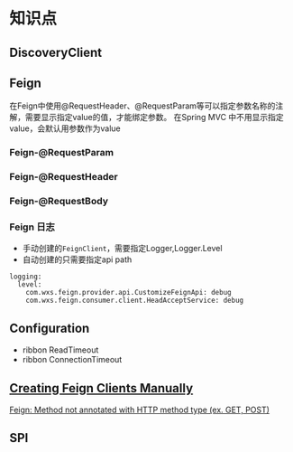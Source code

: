 # 知识点

## DiscoveryClient

## Feign

在Feign中使用@RequestHeader、@RequestParam等可以指定参数名称的注解，需要显示指定value的值，才能绑定参数。
在Spring MVC 中不用显示指定value，会默认用参数作为value

### Feign-@RequestParam
### Feign-@RequestHeader
### Feign-@RequestBody
### Feign 日志

- 手动创建的`FeignClient`，需要指定Logger,Logger.Level
- 自动创建的只需要指定api path

```
logging:
  level:
    com.wxs.feign.provider.api.CustomizeFeignApi: debug
    com.wxs.feign.consumer.client.HeadAcceptService: debug
```

## Configuration
- ribbon ReadTimeout
- ribbon ConnectionTimeout

## [Creating Feign Clients Manually](https://cloud.spring.io/spring-cloud-netflix/multi/multi_spring-cloud-feign.html)

[Feign: Method not annotated with HTTP method type (ex. GET, POST)](https://github.com/spring-cloud/spring-cloud-netflix/issues/760
)

## SPI
